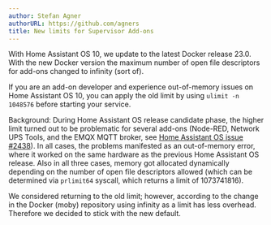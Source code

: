 ```yaml
---
author: Stefan Agner
authorURL: https://github.com/agners
title: New limits for Supervisor Add-ons
---
```


With Home Assistant OS 10, we update to the latest Docker release 23.0. With the
new Docker version the maximum number of open file descriptors for add-ons
changed to infinity (sort of).

If you are an add-on developer and experience out-of-memory issues on Home
Assistant OS 10, you can apply the old limit by using `ulimit -n 1048576` before
starting your service.

Background: During Home Assistant OS release candidate phase, the higher limit turned out to
be problematic for several add-ons (Node-RED, Network UPS Tools, and the EMQX
MQTT broker, see [Home Assistant OS issue #2438](https://github.com/home-assistant/operating-system/issues/2438)).
In all cases, the problems manifested as an out-of-memory error,
where it worked on the same hardware as the previous Home Assistant OS release. Also
in all three cases, memory got allocated dynamically depending on the number of
open file descriptors allowed (which can be determined via `prlimit64` syscall,
which returns a limit of 1073741816).

We considered returning to the old limit; however, according to the change
in the Docker (moby) repository using infinity as a limit has less overhead.
Therefore we decided to stick with the new default.